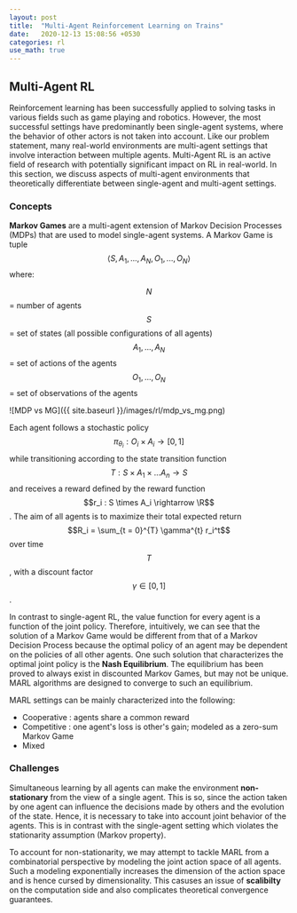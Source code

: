 ```yaml
---
layout: post
title:  "Multi-Agent Reinforcement Learning on Trains"
date:   2020-12-13 15:08:56 +0530
categories: rl
use_math: true
---
```




## Multi-Agent RL

Reinforcement learning has been successfully applied to solving tasks in various fields such as game playing and robotics. However, the most successful settings have predominantly been single-agent systems, where the behavior of other actors is not taken into account. Like our problem statement, many real-world environments are multi-agent settings that involve interaction between multiple agents. Multi-Agent RL is an active field of research with potentially significant impact on RL in real-world. In this section, we discuss aspects of multi-agent environments that theoretically differentiate between single-agent and multi-agent settings.

### Concepts

**Markov Games** are a multi-agent extension of Markov Decision Processes (MDPs) that are used to model single-agent systems. A Markov Game is tuple $$ \langle S, A_1, ..., A_N, O_1, ..., O_N \rangle $$ where:

$$N$$ = number of agents   
$$S$$ = set of states (all possible configurations of all agents)   
$$A_1, ..., A_N$$ = set of actions of the agents   
$$O_1, ..., O_N$$ = set of observations of the agents   

![MDP vs MG]({{ site.baseurl }}/images/rl/mdp_vs_mg.png)

Each agent follows a stochastic policy $$\pi_{\theta_i} : O_i \times A_i \rightarrow [0, 1]$$ while transitioning according to the state transition function $$T : S \times A_1 \times ... A_n \rightarrow S$$ and receives a reward defined by the reward function $$r_i : S \times A_i \rightarrow \R$$. The aim of all agents is to maximize their total expected return $$R_i = \sum_{t = 0}^{T} \gamma^{t} r_i^t$$ over time $$T$$, with a discount factor $$\gamma \in [0, 1]$$.

In contrast to single-agent RL, the value function for every agent is a function of the joint policy. Therefore, intuitively, we can see that the solution of a Markov Game would be different from that of a Markov Decision Process because the optimal policy of an agent may be dependent on the policies of all other agents. One such solution that characterizes the optimal joint policy is the **Nash Equilibrium**. The equilibrium has been proved to always exist in discounted Markov Games, but may not be unique. MARL algorithms are designed to converge to such an equilibrium.

MARL settings can be mainly characterized into the following:
- Cooperative : agents share a common reward
- Competitive : one agent's loss is other's gain; modeled as a zero-sum Markov Game
- Mixed


### Challenges

Simultaneous learning by all agents can make the environment **non-stationary** from the view of a single agent. This is so, since the action taken by one agent can influence the decisions made by others and the evolution of the state. Hence, it is necessary to take into account joint behavior of the agents. This is in contrast with the single-agent setting which violates the stationarity assumption (Markov property).

To account for non-stationarity, we may attempt to tackle MARL from a combinatorial perspective by modeling the joint action space of all agents. Such a modeling exponentially increases the dimension of the action space and is hence cursed by dimensionality. This casuses an issue of **scalibilty** on the computation side and also complicates theoretical convergence guarantees.


